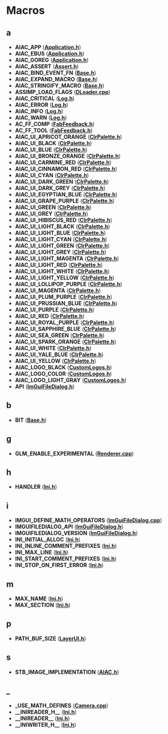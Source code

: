 
# Macros



## a

* **AIAC\_APP** ([**Application.h**](Application_8h.md))
* **AIAC\_EBUS** ([**Application.h**](Application_8h.md))
* **AIAC\_GOREG** ([**Application.h**](Application_8h.md))
* **AIAC\_ASSERT** ([**Assert.h**](Assert_8h.md))
* **AIAC\_BIND\_EVENT\_FN** ([**Base.h**](Base_8h.md))
* **AIAC\_EXPAND\_MACRO** ([**Base.h**](Base_8h.md))
* **AIAC\_STRINGIFY\_MACRO** ([**Base.h**](Base_8h.md))
* **ASSIMP\_LOAD\_FLAGS** ([**DLoader.cpp**](DLoader_8cpp.md))
* **AIAC\_CRITICAL** ([**Log.h**](Log_8h.md))
* **AIAC\_ERROR** ([**Log.h**](Log_8h.md))
* **AIAC\_INFO** ([**Log.h**](Log_8h.md))
* **AIAC\_WARN** ([**Log.h**](Log_8h.md))
* **AC\_FF\_COMP** ([**FabFeedback.h**](FabFeedback_8h.md))
* **AC\_FF\_TOOL** ([**FabFeedback.h**](FabFeedback_8h.md))
* **AIAC\_UI\_APRICOT\_ORANGE** ([**ClrPalette.h**](ClrPalette_8h.md))
* **AIAC\_UI\_BLACK** ([**ClrPalette.h**](ClrPalette_8h.md))
* **AIAC\_UI\_BLUE** ([**ClrPalette.h**](ClrPalette_8h.md))
* **AIAC\_UI\_BRONZE\_ORANGE** ([**ClrPalette.h**](ClrPalette_8h.md))
* **AIAC\_UI\_CARMINE\_RED** ([**ClrPalette.h**](ClrPalette_8h.md))
* **AIAC\_UI\_CINNAMON\_RED** ([**ClrPalette.h**](ClrPalette_8h.md))
* **AIAC\_UI\_CYAN** ([**ClrPalette.h**](ClrPalette_8h.md))
* **AIAC\_UI\_DARK\_GREEN** ([**ClrPalette.h**](ClrPalette_8h.md))
* **AIAC\_UI\_DARK\_GREY** ([**ClrPalette.h**](ClrPalette_8h.md))
* **AIAC\_UI\_EGYPTIAN\_BLUE** ([**ClrPalette.h**](ClrPalette_8h.md))
* **AIAC\_UI\_GRAPE\_PURPLE** ([**ClrPalette.h**](ClrPalette_8h.md))
* **AIAC\_UI\_GREEN** ([**ClrPalette.h**](ClrPalette_8h.md))
* **AIAC\_UI\_GREY** ([**ClrPalette.h**](ClrPalette_8h.md))
* **AIAC\_UI\_HIBISCUS\_RED** ([**ClrPalette.h**](ClrPalette_8h.md))
* **AIAC\_UI\_LIGHT\_BLACK** ([**ClrPalette.h**](ClrPalette_8h.md))
* **AIAC\_UI\_LIGHT\_BLUE** ([**ClrPalette.h**](ClrPalette_8h.md))
* **AIAC\_UI\_LIGHT\_CYAN** ([**ClrPalette.h**](ClrPalette_8h.md))
* **AIAC\_UI\_LIGHT\_GREEN** ([**ClrPalette.h**](ClrPalette_8h.md))
* **AIAC\_UI\_LIGHT\_GREY** ([**ClrPalette.h**](ClrPalette_8h.md))
* **AIAC\_UI\_LIGHT\_MAGENTA** ([**ClrPalette.h**](ClrPalette_8h.md))
* **AIAC\_UI\_LIGHT\_RED** ([**ClrPalette.h**](ClrPalette_8h.md))
* **AIAC\_UI\_LIGHT\_WHITE** ([**ClrPalette.h**](ClrPalette_8h.md))
* **AIAC\_UI\_LIGHT\_YELLOW** ([**ClrPalette.h**](ClrPalette_8h.md))
* **AIAC\_UI\_LOLLIPOP\_PURPLE** ([**ClrPalette.h**](ClrPalette_8h.md))
* **AIAC\_UI\_MAGENTA** ([**ClrPalette.h**](ClrPalette_8h.md))
* **AIAC\_UI\_PLUM\_PURPLE** ([**ClrPalette.h**](ClrPalette_8h.md))
* **AIAC\_UI\_PRUSSIAN\_BLUE** ([**ClrPalette.h**](ClrPalette_8h.md))
* **AIAC\_UI\_PURPLE** ([**ClrPalette.h**](ClrPalette_8h.md))
* **AIAC\_UI\_RED** ([**ClrPalette.h**](ClrPalette_8h.md))
* **AIAC\_UI\_ROYAL\_PURPLE** ([**ClrPalette.h**](ClrPalette_8h.md))
* **AIAC\_UI\_SAPPHIRE\_BLUE** ([**ClrPalette.h**](ClrPalette_8h.md))
* **AIAC\_UI\_SEA\_GREEN** ([**ClrPalette.h**](ClrPalette_8h.md))
* **AIAC\_UI\_SPARK\_ORANGE** ([**ClrPalette.h**](ClrPalette_8h.md))
* **AIAC\_UI\_WHITE** ([**ClrPalette.h**](ClrPalette_8h.md))
* **AIAC\_UI\_YALE\_BLUE** ([**ClrPalette.h**](ClrPalette_8h.md))
* **AIAC\_UI\_YELLOW** ([**ClrPalette.h**](ClrPalette_8h.md))
* **AIAC\_LOGO\_BLACK** ([**CustomLogos.h**](CustomLogos_8h.md))
* **AIAC\_LOGO\_COLOR** ([**CustomLogos.h**](CustomLogos_8h.md))
* **AIAC\_LOGO\_LIGHT\_GRAY** ([**CustomLogos.h**](CustomLogos_8h.md))
* **API** ([**ImGuiFileDialog.h**](ImGuiFileDialog_8h.md))


## b

* **BIT** ([**Base.h**](Base_8h.md))


## g

* **GLM\_ENABLE\_EXPERIMENTAL** ([**Renderer.cpp**](Renderer_8cpp.md))


## h

* **HANDLER** ([**Ini.h**](Ini_8h.md))


## i

* **IMGUI\_DEFINE\_MATH\_OPERATORS** ([**ImGuiFileDialog.cpp**](ImGuiFileDialog_8cpp.md))
* **IMGUIFILEDIALOG\_API** ([**ImGuiFileDialog.h**](ImGuiFileDialog_8h.md))
* **IMGUIFILEDIALOG\_VERSION** ([**ImGuiFileDialog.h**](ImGuiFileDialog_8h.md))
* **INI\_INITIAL\_ALLOC** ([**Ini.h**](Ini_8h.md))
* **INI\_INLINE\_COMMENT\_PREFIXES** ([**Ini.h**](Ini_8h.md))
* **INI\_MAX\_LINE** ([**Ini.h**](Ini_8h.md))
* **INI\_START\_COMMENT\_PREFIXES** ([**Ini.h**](Ini_8h.md))
* **INI\_STOP\_ON\_FIRST\_ERROR** ([**Ini.h**](Ini_8h.md))


## m

* **MAX\_NAME** ([**Ini.h**](Ini_8h.md))
* **MAX\_SECTION** ([**Ini.h**](Ini_8h.md))


## p

* **PATH\_BUF\_SIZE** ([**LayerUI.h**](LayerUI_8h.md))


## s

* **STB\_IMAGE\_IMPLEMENTATION** ([**AIAC.h**](AIAC_8h.md))


## _

* **\_USE\_MATH\_DEFINES** ([**Camera.cpp**](Camera_8cpp.md))
* **\_\_INIREADER\_H\_\_** ([**Ini.h**](Ini_8h.md))
* **\_\_INIREADER\_\_** ([**Ini.h**](Ini_8h.md))
* **\_\_INIWRITER\_H\_\_** ([**Ini.h**](Ini_8h.md))




